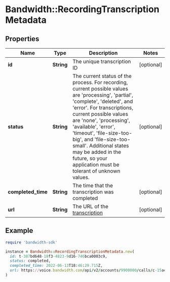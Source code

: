 # Bandwidth::RecordingTranscriptionMetadata

## Properties

| Name | Type | Description | Notes |
| ---- | ---- | ----------- | ----- |
| **id** | **String** | The unique transcription ID | [optional] |
| **status** | **String** | The current status of the process. For recording, current possible values are &#39;processing&#39;, &#39;partial&#39;, &#39;complete&#39;, &#39;deleted&#39;, and &#39;error&#39;. For transcriptions, current possible values are &#39;none&#39;, &#39;processing&#39;, &#39;available&#39;, &#39;error&#39;, &#39;timeout&#39;, &#39;file-size-too-big&#39;, and &#39;file-size-too-small&#39;. Additional states may be added in the future, so your application must be tolerant of unknown values. | [optional] |
| **completed_time** | **String** | The time that the transcription was completed | [optional] |
| **url** | **String** | The URL of the [transcription](#operation/getCallTranscription) | [optional] |

## Example

```ruby
require 'bandwidth-sdk'

instance = Bandwidth::RecordingTranscriptionMetadata.new(
  id: t-387bd648-18f3-4823-9d16-746bca0003c9,
  status: completed,
  completed_time: 2022-06-13T18:46:29.715Z,
  url: https://voice.bandwidth.com/api/v2/accounts/9900000/calls/c-15ac29a2-1331029c-2cb0-4a07-b215-b22865662d85/recordings/r-15ac29a2-1331029c-2cb0-4a07-b215-b22865662d85/transcription
)
```

